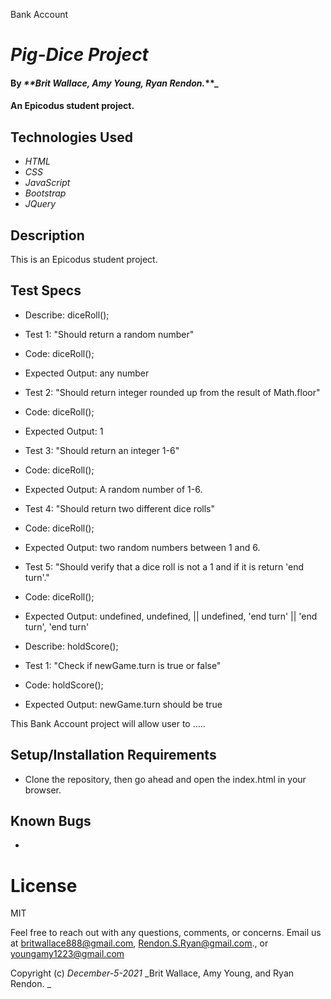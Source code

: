 Bank Account

# _Pig-Dice Project_

#### By _**Brit Wallace, Amy Young, Ryan Rendon._**_

#### An Epicodus student project. 

## Technologies Used

* _HTML_
* _CSS_
* _JavaScript_
* _Bootstrap_
* _JQuery_

## Description
This is an Epicodus student project.


## Test Specs
* Describe: diceRoll();

* Test 1: "Should return a random number"
* Code: diceRoll();
* Expected Output: any number

* Test 2: "Should return integer rounded up from the result of Math.floor"
* Code: diceRoll();
* Expected Output: 1

* Test 3: "Should return an integer 1-6"
* Code: diceRoll();
* Expected Output: A random number of 1-6. 

* Test 4: "Should return two different dice rolls" 
* Code: diceRoll();
* Expected Output: two random numbers between 1 and 6.

* Test 5: "Should verify that a dice roll is not a 1 and if it is return 'end turn'." 
* Code: diceRoll();
* Expected Output: undefined, undefined, || undefined, 'end turn' || 'end turn', 'end turn'


* Describe: holdScore();

* Test 1: "Check if newGame.turn is true or false"
* Code: holdScore();
* Expected Output: newGame.turn should be true

This Bank Account project will allow user to ..... 
## Setup/Installation Requirements

* Clone the repository, then go ahead and open the index.html in your browser.


## Known Bugs

* 

# License

MIT


Feel free to reach out with any questions, comments, or concerns. Email us at britwallace888@gmail.com, Rendon.S.Ryan@gmail.com., or youngamy1223@gmail.com


Copyright (c) _December-5-2021_ _Brit Wallace, Amy Young, and Ryan Rendon. _
